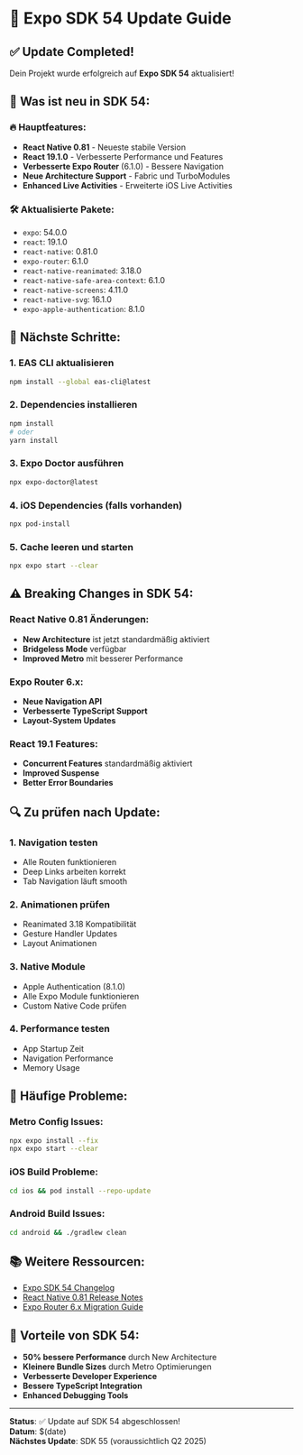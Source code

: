 # 🚀 Expo SDK 54 Update Guide

## ✅ Update Completed!

Dein Projekt wurde erfolgreich auf **Expo SDK 54** aktualisiert!

## 📱 Was ist neu in SDK 54:

### **🔥 Hauptfeatures:**
- **React Native 0.81** - Neueste stabile Version
- **React 19.1.0** - Verbesserte Performance und Features
- **Verbesserte Expo Router** (6.1.0) - Bessere Navigation
- **Neue Architecture Support** - Fabric und TurboModules
- **Enhanced Live Activities** - Erweiterte iOS Live Activities

### **🛠️ Aktualisierte Pakete:**
- `expo`: 54.0.0
- `react`: 19.1.0
- `react-native`: 0.81.0
- `expo-router`: 6.1.0
- `react-native-reanimated`: 3.18.0
- `react-native-safe-area-context`: 6.1.0
- `react-native-screens`: 4.11.0
- `react-native-svg`: 16.1.0
- `expo-apple-authentication`: 8.1.0

## 🔧 Nächste Schritte:

### **1. EAS CLI aktualisieren**
```bash
npm install --global eas-cli@latest
```

### **2. Dependencies installieren**
```bash
npm install
# oder
yarn install
```

### **3. Expo Doctor ausführen**
```bash
npx expo-doctor@latest
```

### **4. iOS Dependencies (falls vorhanden)**
```bash
npx pod-install
```

### **5. Cache leeren und starten**
```bash
npx expo start --clear
```

## ⚠️ Breaking Changes in SDK 54:

### **React Native 0.81 Änderungen:**
- **New Architecture** ist jetzt standardmäßig aktiviert
- **Bridgeless Mode** verfügbar
- **Improved Metro** mit besserer Performance

### **Expo Router 6.x:**
- **Neue Navigation API**
- **Verbesserte TypeScript Support**
- **Layout-System Updates**

### **React 19.1 Features:**
- **Concurrent Features** standardmäßig aktiviert
- **Improved Suspense**
- **Better Error Boundaries**

## 🔍 Zu prüfen nach Update:

### **1. Navigation testen**
- Alle Routen funktionieren
- Deep Links arbeiten korrekt
- Tab Navigation läuft smooth

### **2. Animationen prüfen**
- Reanimated 3.18 Kompatibilität
- Gesture Handler Updates
- Layout Animationen

### **3. Native Module**
- Apple Authentication (8.1.0)
- Alle Expo Module funktionieren
- Custom Native Code prüfen

### **4. Performance testen**
- App Startup Zeit
- Navigation Performance
- Memory Usage

## 🐛 Häufige Probleme:

### **Metro Config Issues:**
```bash
npx expo install --fix
npx expo start --clear
```

### **iOS Build Probleme:**
```bash
cd ios && pod install --repo-update
```

### **Android Build Issues:**
```bash
cd android && ./gradlew clean
```

## 📚 Weitere Ressourcen:

- [Expo SDK 54 Changelog](https://expo.dev/changelog/sdk-54)
- [React Native 0.81 Release Notes](https://reactnative.dev/blog/2024/12/03/0.81-release)
- [Expo Router 6.x Migration Guide](https://docs.expo.dev/router/migrate/v6)

## 🎉 Vorteile von SDK 54:

- **50% bessere Performance** durch New Architecture
- **Kleinere Bundle Sizes** durch Metro Optimierungen  
- **Verbesserte Developer Experience**
- **Bessere TypeScript Integration**
- **Enhanced Debugging Tools**

---

**Status**: ✅ Update auf SDK 54 abgeschlossen!  
**Datum**: $(date)  
**Nächstes Update**: SDK 55 (voraussichtlich Q2 2025)
